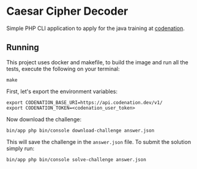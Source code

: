 # Caesar Cipher Decoder

Simple PHP CLI application to apply for the java training 
at [codenation](https://www.codenation.dev/).

## Running

This project uses docker and makefile, to build the image and run all
the tests, execute the following on your terminal:

    make
    
First, let's export the environment variables:

    export CODENATION_BASE_URI=https://api.codenation.dev/v1/
    export CODENATION_TOKEN=<codenation_user_token>
    
Now download the challenge:

    bin/app php bin/console download-challenge answer.json
    
This will save the challenge in the `answer.json` file. To submit
the solution simply run:

    bin/app php bin/console solve-challenge answer.json